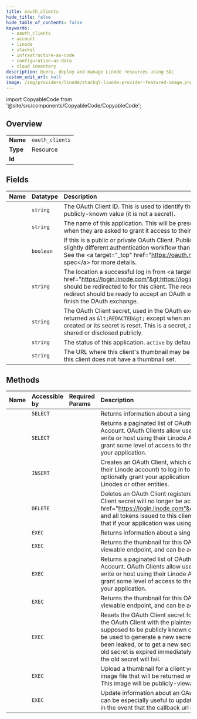 ```yaml
---
title: oauth_clients
hide_title: false
hide_table_of_contents: false
keywords:
  - oauth_clients
  - account
  - linode    
  - stackql
  - infrastructure-as-code
  - configuration-as-data
  - cloud inventory
description: Query, deploy and manage Linode resources using SQL
custom_edit_url: null
image: /img/providers/linode/stackql-linode-provider-featured-image.png
---
```


import CopyableCode from '@site/src/components/CopyableCode/CopyableCode';




## Overview
<table><tbody>
<tr><td><b>Name</b></td><td><code>oauth_clients</code></td></tr>
<tr><td><b>Type</b></td><td>Resource</td></tr>
<tr><td><b>Id</b></td><td><CopyableCode code="linode.account.oauth_clients" /></td></tr>
</tbody></table>

## Fields
| Name | Datatype | Description |
|:-----|:---------|:------------|
| <CopyableCode code="id" /> | `string` | The OAuth Client ID.  This is used to identify the client, and is a publicly-known value (it is not a secret).<br /> |
| <CopyableCode code="label" /> | `string` | The name of this application.  This will be presented to users when they are asked to grant it access to their Account.<br /> |
| <CopyableCode code="public" /> | `boolean` | If this is a public or private OAuth Client.  Public clients have a slightly different authentication workflow than private clients.  See the &lt;a target="_top" href="https://oauth.net/2/"&gt;OAuth spec&lt;/a&gt; for more details.<br /> |
| <CopyableCode code="redirect_uri" /> | `string` | The location a successful log in from &lt;a target="_top" href="https://login.linode.com"&gt;https://login.linode.com&lt;/a&gt; should be redirected to for this client.  The receiver of this redirect should be ready to accept an OAuth exchange code and finish the OAuth exchange.<br /> |
| <CopyableCode code="secret" /> | `string` | The OAuth Client secret, used in the OAuth exchange.  This is returned as `&lt;REDACTED&gt;` except when an OAuth Client is created or its secret is reset.  This is a secret, and should not be shared or disclosed publicly.<br /> |
| <CopyableCode code="status" /> | `string` | The status of this application.  `active` by default.<br /> |
| <CopyableCode code="thumbnail_url" /> | `string` | The URL where this client's thumbnail may be viewed, or `null` if this client does not have a thumbnail set.<br /> |
## Methods
| Name | Accessible by | Required Params | Description |
|:-----|:--------------|:----------------|:------------|
| <CopyableCode code="getClient" /> | `SELECT` | <CopyableCode code="clientId" /> | Returns information about a single OAuth client.<br /> |
| <CopyableCode code="getClients" /> | `SELECT` |  | Returns a paginated list of OAuth Clients registered to your Account.  OAuth Clients allow users to log into applications you write or host using their Linode Account, and may allow them to grant some level of access to their Linodes or other entities to your application.<br /> |
| <CopyableCode code="createClient" /> | `INSERT` | <CopyableCode code="data__label, data__redirect_uri" /> | Creates an OAuth Client, which can be used to allow users (using their Linode account) to log in to your own application, and optionally grant your application some amount of access to their Linodes or other entities.<br /> |
| <CopyableCode code="deleteClient" /> | `DELETE` | <CopyableCode code="clientId" /> | Deletes an OAuth Client registered with Linode. The Client ID and Client secret will no longer be accepted by &lt;a target="_top" href="https://login.linode.com"&gt;https://login.linode.com&lt;/a&gt;, and all tokens issued to this client will be invalidated (meaning that if your application was using a token, it will no longer work).<br /> |
| <CopyableCode code="_getClient" /> | `EXEC` | <CopyableCode code="clientId" /> | Returns information about a single OAuth client.<br /> |
| <CopyableCode code="_getClientThumbnail" /> | `EXEC` | <CopyableCode code="clientId" /> | Returns the thumbnail for this OAuth Client.  This is a publicly-viewable endpoint, and can be accessed without authentication.<br /> |
| <CopyableCode code="_getClients" /> | `EXEC` |  | Returns a paginated list of OAuth Clients registered to your Account.  OAuth Clients allow users to log into applications you write or host using their Linode Account, and may allow them to grant some level of access to their Linodes or other entities to your application.<br /> |
| <CopyableCode code="getClientThumbnail" /> | `EXEC` | <CopyableCode code="clientId" /> | Returns the thumbnail for this OAuth Client.  This is a publicly-viewable endpoint, and can be accessed without authentication.<br /> |
| <CopyableCode code="resetClientSecret" /> | `EXEC` | <CopyableCode code="clientId" /> | Resets the OAuth Client secret for a client you own, and returns the OAuth Client with the plaintext secret. This secret is not supposed to be publicly known or disclosed anywhere. This can be used to generate a new secret in case the one you have has been leaked, or to get a new secret if you lost the original. The old secret is expired immediately, and logins to your client with the old secret will fail.<br /> |
| <CopyableCode code="setClientThumbnail" /> | `EXEC` | <CopyableCode code="clientId" /> | Upload a thumbnail for a client you own.  You must upload an image file that will be returned when the thumbnail is retrieved.  This image will be publicly-viewable.<br /> |
| <CopyableCode code="updateClient" /> | `EXEC` | <CopyableCode code="clientId" /> | Update information about an OAuth Client on your Account. This can be especially useful to update the `redirect_uri` of your client in the event that the callback url changed in your application.<br /> |
